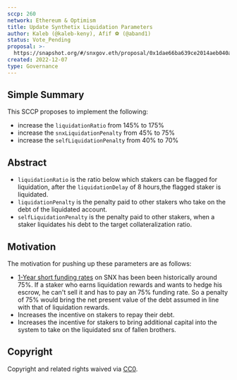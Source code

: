 ```yaml
---
sccp: 260
network: Ethereum & Optimism
title: Update Synthetix Liquidation Parameters
author: Kaleb (@kaleb-keny), Afif ⚽ (@aband1)
status: Vote_Pending
proposal: >-
  https://snapshot.org/#/snxgov.eth/proposal/0x1dae66ba639ce2014aeb040ad23a89566f9ee0e3ca9a50e0f0cf773fec9b3e2d
created: 2022-12-07
type: Governance
---
```


## Simple Summary

<!--"If you can't explain it simply, you don't understand it well enough." Provide a simplified and layman-accessible explanation of the SCCP.-->

This SCCP proposes to implement the following:
- increase the `liquidationRatio` from 145% to 175%
- increase the `snxLiquidationPenalty` from 45% to 75%
- increase the `selfLiquidationPenalty` from 40% to 70% 

## Abstract

<!--A short (~200 word) description of the variable change proposed.-->

- `liquidationRatio` is the ratio below which stakers can be flagged for liquidation, after the `liquidationDelay` of 8 hours,the flagged staker is liquidated. 
- `liquidationPenalty` is the penalty paid to other stakers who take on the debt of the liquidated account.
- `selfLiquidationPenalty` is the penalty paid to other stakers, when a staker liquidates his debt to the target collateralization ratio.


## Motivation

<!--The motivation is critical for SCCPs that want to update variables within Synthetix. It should clearly explain why the existing variable is not incentive aligned. SCCP submissions without sufficient motivation may be rejected outright.-->

The motivation for pushing up these parameters are as follows:
- [1-Year short funding rates](https://www.binance.com/en/futures/funding-history/1) on SNX has been been historically around 75%. If a staker who earns liquidation rewards and wants to hedge his escrow, he can't sell it and has to pay an 75% funding rate. So a penalty of 75% would bring the net present value of the debt assumed in line with that of liquidation rewards.
- Increases the incentive on stakers to repay their debt.
- Increases the incentive for stakers to bring additional capital into the system to take on the liquidated snx of fallen brothers.

## Copyright

Copyright and related rights waived via [CC0](https://creativecommons.org/publicdomain/zero/1.0/).
